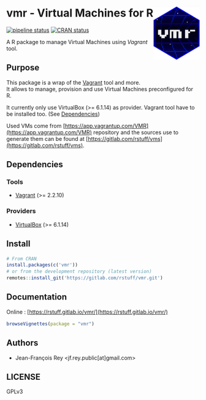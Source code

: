 # vmr - Virtual Machines for R <img src="inst/logos/vmr-logo.png" align="right" alt="" width="120" />

<!-- badges: start -->
[![pipeline status](https://gitlab.com/rstuff/vmr/badges/master/pipeline.svg)](https://gitlab.com/rstuff/vmr/-/commits/master)
[![CRAN status](https://www.r-pkg.org/badges/version/vmr)](https://cran.r-project.org/package=vmr)
<!-- badges: end -->

A R package to manage Virtual Machines using _Vagrant_ tool.  

## Purpose

This package is a wrap of the [Vagrant](https://www.vagrantup.com/) tool and more.  
It allows to manage, provision and use Virtual Machines preconfigured for R.    

It currently only use VirtualBox (>= 6.1.14) as provider. 
Vagrant tool have to be installed too. (See [Dependencies](#dependencies))

Used VMs come from [https://app.vagrantup.com/VMR](https://app.vagrantup.com/VMR) repository
and the sources use to generate them can be found at 
[https://gitlab.com/rstuff/vms](https://gitlab.com/rstuff/vms).

## Dependencies

### Tools

* [Vagrant](https://www.vagrantup.com/) (>= 2.2.10)

### Providers

* [VirtualBox](https://www.virtualbox.org/) (>= 6.1.14)

## Install

```R
# From CRAN
install.packages(c('vmr'))
# or from the development repository (latest version)
remotes::install_git('https://gitlab.com/rstuff/vmr.git')
```

## Documentation

Online : [https://rstuff.gitlab.io/vmr/](https://rstuff.gitlab.io/vmr/)  

```r
browseVignettes(package = "vmr")
```

## Authors

* Jean-François Rey \<jf.rey.public[at]gmail.com\>

## LICENSE

GPLv3

